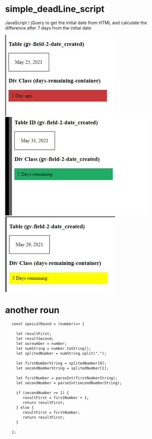 # simple_deadLine_script
JavaScript / jQuery to get the initial date  from HTML and calculate the difference after 7 days from the initial date


![screen1](example12.JPG)
![screen2](example13.JPG)
![screen3](example3.JPG)


# another roun
```
   const speicalRound = (number)=> {
   
     let resultFirst;
     let resultSecond;
     let ournumber = number;
     let numString = number.toString();     
     let splitedNumber = numString.split(".");
 
     let firstNumberString = splitedNumber[0];
     let secondNumberString = splitedNumber[1];
     
     let firstNumber = parseInt(firstNumberString);
     let secondNumber = parseInt(secondNumberString);
     
     if (secondNumber >= 1) {
        resultFirst = firstNumber + 1;
        return resultFirst;
     } else {
        resultFirst = firstNumber;
        return resultFirst;
     }
     
   };
   
   ```
